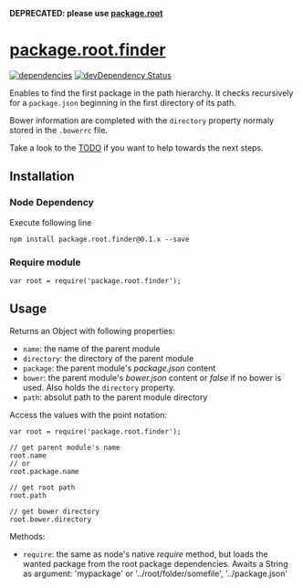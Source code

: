 **DEPRECATED: please use [package.root](https://github.com/luscus/package.root)**

# [package.root.finder](https://github.com/luscus/package.root.finder)
[![dependencies](https://david-dm.org/luscus/package.root.finder.png)](https://david-dm.org/luscus/package.root.finder)
[![devDependency Status](https://david-dm.org/luscus/package.root.finder/dev-status.svg?theme=shields.io)](https://david-dm.org/luscus/package.root.finder#info=devDependencies)

Enables to find the first package in the path hierarchy.
It checks recursively for a `package.json` beginning in the first directory of its path.

Bower information are completed with the `directory` property normaly stored in the `.bowerrc` file.


Take a look to the [TODO](https://github.com/luscus/package.root.finder/blob/master/TODO.md) if you want to help towards the next steps.



## Installation

### Node Dependency

Execute following line

    npm install package.root.finder@0.1.x --save


### Require module

    var root = require('package.root.finder');


## Usage

Returns an Object with following properties:

* `name`: the name of the parent module
* `directory`: the directory of the parent module
* `package`: the parent module's *package.json* content
* `bower`: the parent module's *bower.json* content or *false* if no bower is used. Also holds the `directory` property.
* `path`: absolut path to the parent module directory

Access the values with the point notation:

    var root = require('package.root.finder');

    // get parent module's name
    root.name
    // or
    root.package.name

    // get root path
    root.path

    // get bower directory
    root.bower.directory

Methods:

* `require`: the same as node's native *require* method, but loads the wanted package from the root package dependencies. Awaits a String as argument: 'mypackage' or '../root/folder/somefile',  '../package.json'
